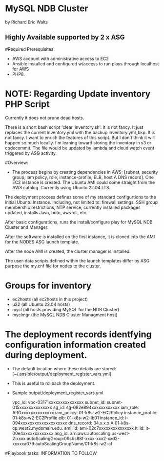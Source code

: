 # MySQL NDB Cluster 
by Richard Eric Walts


Highly Available supported by 2 x ASG
---

#Required Prerequisites:
 - AWS account with administrative access to EC2
 - Ansible installed and configured w/access to run plays through localhost for AWS
 - PHP8.

# NOTE: Regarding Update inventory PHP Script

 Currently it does not prune dead hosts.

 There is a short bash script 'clear_inventory.sh'.  It is not fancy. It just replaces the current inventory.yml with the backup inventory.yml_bkp. It is not fancy.
 I want to enrich the features of this script. But I don't think it will happen so much locally. I'm leaning toward storing the inventory in s3 or codecommit. The file would be updated by lambda and cloud watch event triggered by ASG activity.

#Overview:
- The process begins by creating dependencies in AWS: 
  [subnet, security group, iam policy, role, instance-profile, ELB, host A DNS record].
 One EC2 instance is created. The Ubuntu AMI could come straight from the AWS catalog.
  Currently using Ubuntu 22.04 LTS. 
 
 The deployment process defines some of my standard configurtions to the initial Ubuntu Instance. 
 Including, not limited to: firewall settings, SSH group membership restrictions, NTP service, currently installed packages updated, installs Java, boto, aws-cli, etc.

 After basic configurations, runs the install/configure play for MySQL NDB Cluster and Manager.

 After the software is installed on the first instance, it is cloned into the AMI for the NODES ASG launch template.

 After the node AMI is created, the cluster manager is installed.  

 The user-data scripts defined within the launch templates differ by ASG purpose the my.cnf file for nodes to the cluster.

# Groups for inventory
 - ec2hosts	(all ec2hosts in this project)
 - u22 		(all Ubuntu 22.04 hosts)
 - mycl		(all hosts providing MySQL for the NDB Cluster)
 - myclmgr	(the MySQL NDB Cluster Managment host)



# The deployment records identfying configuration information created during deployment.
 -  The default location where these details are stored: [~/.ansible/output/deployment_register_vars.yml]
 -  This is useful to rollback the deployment.

 - Sample output/deployment_register_vars.yml

      vpc_id: vpc-03171xxxxxxxxxxxxxxx
      subnet_id: subnet-015xxxxxxxxxxxxxx
      sg_id: sg-082e894xxxxxxxxxxxx
      iam_role: AROxxxxxxxxxxxxxx
      iam_policy: 01-k8s-w2-EC2Policy
      instance_profile: 01-k8s-w2-EC2Profile
      elb: 01-k8s-w2-lb01
      instance_id: i-094xxxxxxxxxxxxxxxxxxxx
      dns_record: 34.x.x.x A 01-k8s-cp.west2.mydomain.edu.
      ami_id: ami-02c7xxxxxxxxxxxxxxx
      lt_id: lt-00e4xxxxxxxxxxxxx
      asg_id: arn:aws:autoscaling:us-west-2:xxxx:autoScalingGroup:09sbs88f-xxxx-xxx2-xxd2-xxxxxa079:autoScalingGroupName/01-k8s-w2-cl
 



#Playbook tasks: INFORMATION TO FOLLOW


